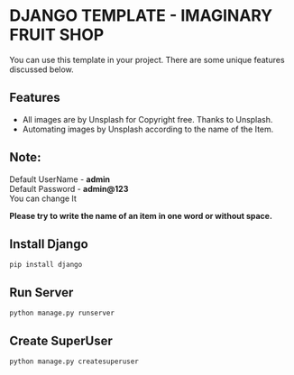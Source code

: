 # DJANGO TEMPLATE - IMAGINARY FRUIT SHOP

You can use this template in your project. There are some unique features discussed below.

## Features

- All images are by Unsplash for Copyright free. Thanks to Unsplash.
- Automating images by Unsplash according to the name of the Item.

## Note:

Default UserName - **admin**  
Default Password - **admin@123**  
You can change It

**Please try to write the name of an item in one word or without space.**

## Install Django

```
pip install django
```

## Run Server

```
python manage.py runserver
```

## Create SuperUser

```
python manage.py createsuperuser
```
